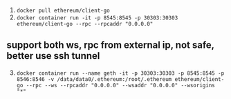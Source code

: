 1. ```docker pull ethereum/client-go```
2. `docker container run -it -p 8545:8545 -p 30303:30303 ethereum/client-go --rpc --rpcaddr "0.0.0.0"`

## support both ws, rpc from external ip, not safe, better use ssh tunnel
3. `docker container run --name geth -it -p 30303:30303 -p 8545:8545 -p 8546:8546 -v /data/data0/.ethereum:/root/.ethereum ethereum/client-go --rpc --ws --rpcaddr "0.0.0.0" --wsaddr "0.0.0.0" --wsorigins "*"`
